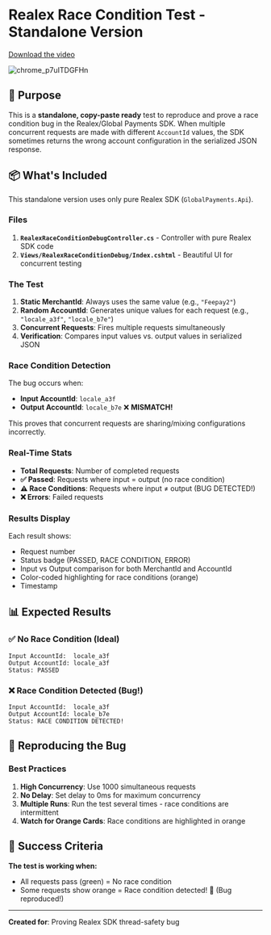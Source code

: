 # Realex Race Condition Test - Standalone Version

[Download the video](https://github.com/badrshs/realex-concurrency-issue-poc/raw/refs/heads/main/video-record.mp4)


![chrome_p7uITDGFHn](https://github.com/user-attachments/assets/7530cc75-b8c4-444e-be05-1713c8b20c27)


## 🎯 Purpose
This is a **standalone, copy-paste ready** test to reproduce and prove a race condition bug in the Realex/Global Payments SDK. When multiple concurrent requests are made with different `AccountId` values, the SDK sometimes returns the wrong account configuration in the serialized JSON response.

## 📦 What's Included
This standalone version uses only pure Realex SDK (`GlobalPayments.Api`).

### Files
1. **`RealexRaceConditionDebugController.cs`** - Controller with pure Realex SDK code
2. **`Views/RealexRaceConditionDebug/Index.cshtml`** - Beautiful UI for concurrent testing

### The Test
1. **Static MerchantId**: Always uses the same value (e.g., `"Feepay2"`)
2. **Random AccountId**: Generates unique values for each request (e.g., `"locale_a3f"`, `"locale_b7e"`)
3. **Concurrent Requests**: Fires multiple requests simultaneously
4. **Verification**: Compares input values vs. output values in serialized JSON

### Race Condition Detection
The bug occurs when:
- **Input AccountId**: `locale_a3f`
- **Output AccountId**: `locale_b7e` ❌ **MISMATCH!**

This proves that concurrent requests are sharing/mixing configurations incorrectly.

### Real-Time Stats
- **Total Requests**: Number of completed requests
- **✅ Passed**: Requests where input = output (no race condition)
- **⚠️ Race Conditions**: Requests where input ≠ output (BUG DETECTED!)
- **❌ Errors**: Failed requests

### Results Display
Each result shows:
- Request number
- Status badge (PASSED, RACE CONDITION, ERROR)
- Input vs Output comparison for both MerchantId and AccountId
- Color-coded highlighting for race conditions (orange)
- Timestamp

## 📊 Expected Results

### ✅ No Race Condition (Ideal)
```
Input AccountId:  locale_a3f
Output AccountId: locale_a3f
Status: PASSED
```

### ❌ Race Condition Detected (Bug!)
```
Input AccountId:  locale_a3f
Output AccountId: locale_b7e
Status: RACE CONDITION DETECTED!
```

## 🐛 Reproducing the Bug

### Best Practices
1. **High Concurrency**: Use 1000 simultaneous requests
2. **No Delay**: Set delay to 0ms for maximum concurrency
3. **Multiple Runs**: Run the test several times - race conditions are intermittent
4. **Watch for Orange Cards**: Race conditions are highlighted in orange
 
## 🎯 Success Criteria

**The test is working when:**
- All requests pass (green) = No race condition
- Some requests show orange = Race condition detected! 🎉 (Bug reproduced!)
---

**Created for**: Proving Realex SDK thread-safety bug  
